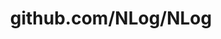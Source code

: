 ---
layout: post
title: github.com/NLog/NLog
categories: link
tags: [انگلیسی, گیت‌هاب, برنامه‌نویسی]
---